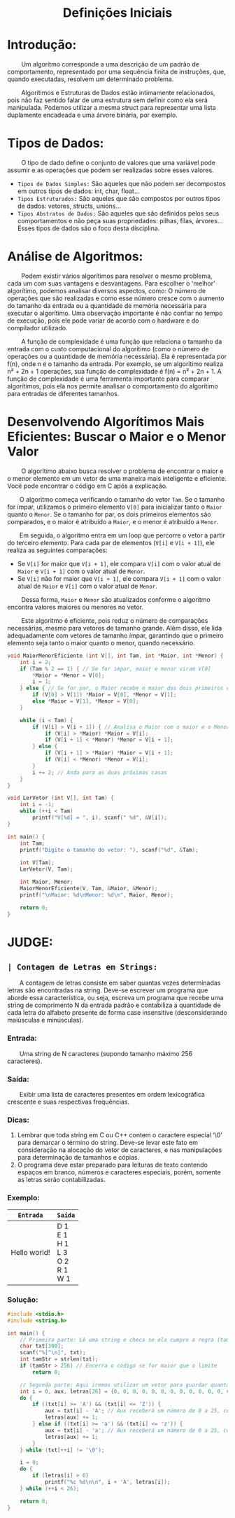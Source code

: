 <h1 align="center"> Definições Iniciais </h1>

# Introdução:
&emsp;&emsp; Um algoritmo corresponde a uma descrição de um padrão de comportamento, representado por uma sequência finita de instruções, que, quando executadas, resolvem um determinado problema.

&emsp;&emsp; Algorítimos e Estruturas de Dados estão intimamente relacionados, pois não faz sentido falar de uma estrutura sem definir como ela será manipulada. Podemos utilizar a mesma struct para representar uma lista duplamente encadeada e uma árvore binária, por exemplo.


# Tipos de Dados:
&emsp;&emsp; O tipo de dado define o conjunto de valores que uma variável pode assumir e as operações que podem ser realizadas sobre esses valores. 
- `Tipos de Dados Simples:` São aqueles que não podem ser decompostos em outros tipos de dados: int, char, float...
- `Tipos Estruturados:` São aqueles que são compostos por outros tipos de dados: vetores, structs, unions...
- `Tipos Abstratos de Dados:` São aqueles que são definidos pelos seus comportamentos e não peça suas propriedades: pilhas, filas, árvores... Esses tipos de dados são o foco desta disciplina.

# Análise de Algoritmos:
&emsp;&emsp; Podem existir vários algorítimos para resolver o mesmo problema, cada um com suas vantagens e desvantagens. Para escolher o 'melhor' algorítimo, podemos analisar diversos aspectos, como: O número de operações que são realizadas e como esse número cresce com o aumento do tamanho da entrada ou a quantidade de memória necessária para executar o algorítimo. Uma observação importante é não confiar no tempo de execução, pois ele pode variar de acordo com o hardware e do compilador utilizado.

&emsp;&emsp; A função de complexidade é uma função que relaciona o tamanho da entrada com o
custo computacional do algorítimo (como o número de operações ou a quantidade de memória necessária). Ela é representada por f(n), onde n é o tamanho da entrada. Por exemplo, se um algorítimo realiza n² + 2n + 1 operações, sua função de complexidade é f(n) = n² + 2n + 1. A função de complexidade é uma ferramenta importante para comparar algorítimos, pois ela nos permite analisar o comportamento do algorítimo para entradas de diferentes tamanhos.

# Desenvolvendo Algorítimos Mais Eficientes: Buscar o Maior e o Menor Valor
&emsp;&emsp; O algorítimo abaixo busca resolver o problema de encontrar o maior e o menor elemento em um vetor de uma maneira mais inteligente e eficiente. Você pode encontrar o código em C após a explicação.

&emsp;&emsp;O algoritmo começa verificando o tamanho do vetor `Tam`. Se o tamanho for ímpar, utilizamos o primeiro elemento `V[0]` para inicializar tanto o `Maior` quanto o `Menor`. Se o tamanho for par, os dois primeiros elementos são comparados, e o maior é atribuído a `Maior`, e o menor é atribuído a `Menor`.

&emsp;&emsp;Em seguida, o algoritmo entra em um loop que percorre o vetor a partir do terceiro elemento. Para cada par de elementos (`V[i]` e `V[i + 1]`), ele realiza as seguintes comparações:
- Se `V[i]` for maior que `V[i + 1]`, ele compara `V[i]` com o valor atual de `Maior` e `V[i + 1]` com o valor atual de `Menor`.
- Se `V[i]` não for maior que `V[i + 1]`, ele compara `V[i + 1]` com o valor atual de `Maior` e `V[i]` com o valor atual de `Menor`.

&emsp;&emsp; Dessa forma, `Maior` e `Menor` são atualizados conforme o algoritmo encontra valores maiores ou menores no vetor.

&emsp;&emsp; Este algoritmo é eficiente, pois reduz o número de comparações necessárias, mesmo para vetores de tamanho grande. Além disso, ele lida adequadamente com vetores de tamanho ímpar, garantindo que o primeiro elemento seja tanto o maior quanto o menor, quando necessário.

~~~c
void MaiorMenorEficiente (int V[], int Tam, int *Maior, int *Menor) {
	int i = 2;
	if (Tam % 2 == 1) { // Se for impar, maior e menor viram V[0]
		*Maior = *Menor = V[0];
		i = 1;
	} else { // Se for par, o Maior recebe o maior dos dois primeiros e o Menor o menor
		if (V[0] > V[1]) *Maior = V[0], *Menor = V[1];
		else *Maior = V[1], *Menor = V[0];
	}

	while (i < Tam) {
		if (V[i] > V[i + 1]) { // Analisa o Maior com o maior e o Menor com o Menor.
			if (V[i] > *Maior) *Maior = V[i];
			if (V[i + 1] < *Menor) *Menor = V[i + 1];
		} else {
			if (V[i + 1] > *Maior) *Maior = V[i + 1];
			if (V[i] < *Menor) *Menor = V[i];
		}
		i += 2; // Anda para as duas próximas casas
	}
}

void LerVetor (int V[], int Tam) {
	int i = -1;
	while (++i < Tam)
		printf("V[%d] = ", i), scanf(" %d", &V[i]);
}

int main() {
	int Tam;
	printf("Digite o tamanho do vetor: "), scanf("%d", &Tam);
	
	int V[Tam];
	LerVetor(V, Tam);

	int Maior, Menor;
	MaiorMenorEficiente(V, Tam, &Maior, &Menor);
	printf("\nMaior: %d\nMenor: %d\n", Maior, Menor);

	return 0;
}
~~~


# JUDGE: 
## `| Contagem de Letras em Strings:`
&emsp;&emsp;A contagem de letras consiste em saber quantas vezes determinadas letras são encontradas na string. Deve-se escrever um programa que aborde essa característica, ou seja, escreva um programa que recebe uma string de comprimento N da entrada padrão e contabiliza a quantidade de cada letra do alfabeto presente de forma case insensitive (desconsiderando maiúsculas e minúsculas).

### Entrada:
&emsp;&emsp;Uma string de N caracteres (supondo tamanho máximo 256 caracteres).

### Saída:
&emsp;&emsp;Exibir uma lista de caracteres presentes em ordem lexicográfica crescente e suas respectivas frequências.

### Dicas:
1. Lembrar que toda string em C ou C++ contem o caractere especial ‘\0’ para demarcar o término do string. Deve-se levar este fato em consideração na alocação do vetor de caracteres, e nas manipulações para determinação de tamanhos e cópias.
2. O programa deve estar preparado para leituras de texto contendo espaços em branco, números e caracteres especiais, porém, somente as letras serão contabilizadas.

### Exemplo:
| `Entrada`    | `Saída`                                             |
| ------------ | --------------------------------------------------- |
| Hello world! | D 1<br> E 1<br> H 1<br> L 3<br> O 2<br> R 1<br> W 1 |


### Solução: 
~~~c
#include <stdio.h>
#include <string.h>

int main() {
	// Primeira parte: Lê uma string e checa se ela cumpre a regra (tamanho < 256)
	char txt[300];
	scanf("%[^\n]", txt);
	int tamStr = strlen(txt);
	if (tamStr > 256) // Encerra o código se for maior que o limite
		return 0;

	// Segunda parte: Aqui iremos utilizar um vetor para guardar quantas ocorrências de cada letra (Pensando no que vimos em aula, dediquei um tempo para otimizar o algoritmo. Tive a ideia de usar o número da letra em ASCII para atribuir a posição no vetor. Isso faz que em vez de fazer 25 comparações no pior caso, faremos no máximo 2 comparações)
	int i = 0, aux, letras[26] = {0, 0, 0, 0, 0, 0, 0, 0, 0, 0, 0, 0, 0, 0, 0, 0, 0, 0, 0, 0, 0, 0, 0, 0, 0, 0};
	do {
		if ((txt[i] >= 'A') && (txt[i] <= 'Z')) {
			aux = txt[i] - 'A'; // Aux receberá um número de 0 a 25, correspondente a letra(ex: A = 0, B = 1 ... Z = 25)
			letras[aux] += 1;
		} else if ((txt[i] >= 'a') && (txt[i] <= 'z')) {
			aux = txt[i] - 'a'; // Aux receberá um número de 0 a 25, correspondente a letra(ex: a = 0, b = 1 ... z = 25)
			letras[aux] += 1;
		}
	} while (txt[++i] != '\0');

	i = 0;
	do {
		if (letras[i] > 0)
			printf("%c %d\n\n", i + 'A', letras[i]);
	} while (++i < 26);

	return 0;
}
~~~